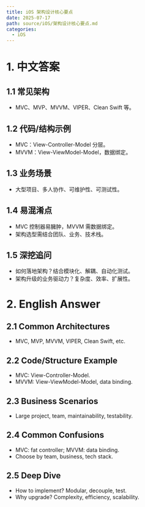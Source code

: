 ```yaml
---
title: iOS 架构设计核心要点
date: 2025-07-17
path: source/iOS/架构设计核心要点.md
categories:
  - iOS
---
```


# 1. 中文答案

## 1.1 常见架构
- MVC、MVP、MVVM、VIPER、Clean Swift 等。

## 1.2 代码/结构示例
- MVC：View-Controller-Model 分层。
- MVVM：View-ViewModel-Model，数据绑定。

## 1.3 业务场景
- 大型项目、多人协作、可维护性、可测试性。

## 1.4 易混淆点
- MVC 控制器易臃肿，MVVM 需数据绑定。
- 架构选型需结合团队、业务、技术栈。

## 1.5 深挖追问
- 如何落地架构？结合模块化、解耦、自动化测试。
- 架构升级的业务驱动力？复杂度、效率、扩展性。

# 2. English Answer

## 2.1 Common Architectures
- MVC, MVP, MVVM, VIPER, Clean Swift, etc.

## 2.2 Code/Structure Example
- MVC: View-Controller-Model.
- MVVM: View-ViewModel-Model, data binding.

## 2.3 Business Scenarios
- Large project, team, maintainability, testability.

## 2.4 Common Confusions
- MVC: fat controller; MVVM: data binding.
- Choose by team, business, tech stack.

## 2.5 Deep Dive
- How to implement? Modular, decouple, test.
- Why upgrade? Complexity, efficiency, scalability.
